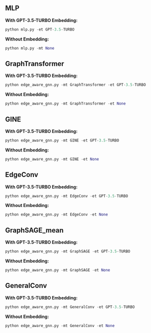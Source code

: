 ## MLP 

**With GPT-3.5-TURBO Embedding:**

```python
python mlp.py -et GPT-3.5-TURBO
```

**Without Embedding:**

```python
python mlp.py -mt None
```

## GraphTransformer

**With GPT-3.5-TURBO Embedding:**

```python
python edge_aware_gnn.py -mt GraphTransformer -et GPT-3.5-TURBO
```

**Without Embedding:**

```python
python edge_aware_gnn.py -mt GraphTransformer -et None
```

## GINE

**With GPT-3.5-TURBO Embedding:**

```python
python edge_aware_gnn.py -mt GINE -et GPT-3.5-TURBO
```

**Without Embedding:**

```python
python edge_aware_gnn.py -mt GINE -et None
```

## EdgeConv

**With GPT-3.5-TURBO Embedding:**

```python
python edge_aware_gnn.py -mt EdgeConv -et GPT-3.5-TURBO
```

**Without Embedding:**

```python
python edge_aware_gnn.py -mt EdgeConv -et None
```

## GraphSAGE_mean

**With GPT-3.5-TURBO Embedding:**

```python
python edge_aware_gnn.py -mt GraphSAGE -et GPT-3.5-TURBO
```

**Without Embedding:**

```python
python edge_aware_gnn.py -mt GraphSAGE -et None
```

## GeneralConv

**With GPT-3.5-TURBO Embedding:**

```python
python edge_aware_gnn.py -mt GeneralConv -et GPT-3.5-TURBO
```

**Without Embedding:**

```python
python edge_aware_gnn.py -mt GeneralConv -et None
```